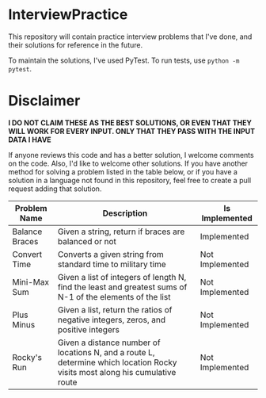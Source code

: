 # InterviewPractice
This repository will contain practice interview problems that I've done, and their solutions for reference in the future.

To maintain the solutions, I've used PyTest. To run tests, use `python -m pytest`.

# Disclaimer
**I DO NOT CLAIM THESE AS THE BEST SOLUTIONS, OR EVEN THAT THEY WILL WORK FOR EVERY INPUT. ONLY THAT THEY PASS WITH THE INPUT DATA I HAVE**

If anyone reviews this code and has a better solution, I welcome comments on the code. Also, I'd like to welcome other solutions. If you have another method
for solving a problem listed in the table below, or if you have a solution in a language not found in this repository, feel free to create a pull request adding that solution.

| Problem Name  | Description | Is Implemented |
| ------------- | ------------- | --- |
| Balance Braces  | Given a string, return if braces are balanced or not | Implemented |
| Convert Time  | Converts a given string from standard time to military time | Not Implemented |
| Mini-Max Sum  | Given a list of integers of length N, find the least and greatest sums of N-1 of the elements of the list  | Not Implemented |
| Plus Minus  | Given a list, return the ratios of negative integers, zeros, and positive integers  | Not Implemented |
| Rocky's Run  | Given a distance number of locations N, and a route L, determine which location Rocky visits most along his cumulative route  | Not Implemented |
